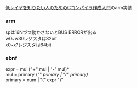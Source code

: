 [低レイヤを知りたい人のためのCコンパイラ作成入門](https://www.sigbus.info/compilerbook)のarm実装

### arm
spは16Nづつ動かさないとBUS ERRORが出る  
w0~w30レジスタは32bit  
x0~x?レジスタは64bit  

### ebnf  
expr    = mul ("+" mul | "-" mul)*  
mul     = primary ("*" primary | "/" primary)*  
primary = num | "(" expr ")"  
